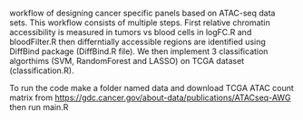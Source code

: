 
workflow of designing cancer specific panels based on ATAC-seq data sets. This workflow consists of multiple steps. First relative chromatin accessibility is measured in tumors vs blood cells in logFC.R and bloodFilter.R then differntially accessible regions are identified using DiffBind package (DiffBind.R file). We then implement 3 classification algorthims (SVM, RandomForest and LASSO) on TCGA dataset (classification.R).

To run the code make a folder named data and download TCGA ATAC count matrix from https://gdc.cancer.gov/about-data/publications/ATACseq-AWG then run main.R
